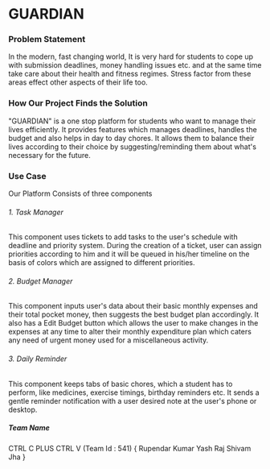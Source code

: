# GUARDIAN

### Problem Statement

In the modern, fast changing world, It is very hard for students to cope up with submission deadlines, money handling issues etc. and at the same time take care about their health and fitness regimes. Stress factor from these areas effect other aspects of their life too.

### How Our Project Finds the Solution

"GUARDIAN" is a one stop platform for students who want to manage their lives efficiently. It provides features which  manages deadlines, handles the budget and also helps in day to day chores. It allows them to balance their lives according to their choice by suggesting/reminding them about what's necessary for the future.

### Use Case

Our Platform Consists of three components 
######  1. Task Manager 
This component uses tickets to add tasks to the user's schedule with deadline and priority system. During the creation of a ticket, user can assign priorities according to him and it will  be queued in his/her timeline on the basis of colors which are assigned to different priorities.
######  2. Budget Manager
This component inputs user's data about their basic monthly expenses and their total pocket money, then suggests the best budget plan accordingly.
It also has a Edit Budget button which allows the user to make changes in the expenses at any time to alter their monthly expenditure plan which caters any need of urgent money used for a miscellaneous activity.
######  3. Daily Reminder
This component keeps tabs of basic chores, which a student has to perform, like medicines, exercise timings, birthday reminders etc. It sends a gentle reminder notification with a user desired note at the user's phone or desktop.


##### Team Name 
CTRL C PLUS CTRL V (Team Id : 541)
{
	Rupendar Kumar
	Yash Raj
	Shivam Jha
}